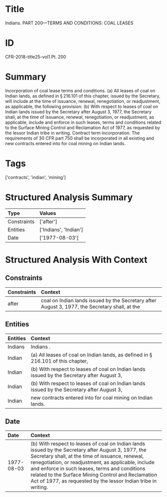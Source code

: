 # Title

 Indians. PART 200—TERMS AND CONDITIONS: COAL LEASES


# ID

 CFR-2018-title25-vol1.Pt. 200


# Summary

Incorporation of coal lease terms and conditions.
(a) All leases of coal on Indian lands, as defined in &#167;&#8201;216.101 of this chapter, issued by the Secretary, will include at the time of issuance, renewal, renegotiation, or readjustment, as applicable, the following provision:
(b) With respect to leases of coal on Indian lands issued by the Secretary after August 3, 1977, the Secretary shall, at the time of issuance, renewal, renegotiation, or readjustment, as applicable, include and enforce in such leases, terms and conditions related to the Surface Mining Control and Reclamation Act of 1977, as requested by the lessor Indian tribe in writing.
Contract term incorporation.
The requirements of 30 CFR part 750 shall be incorporated in all existing and new contracts entered into for coal mining on Indian lands.


# Tags

['contracts', 'indian', 'mining']


# Structured Analysis Summary

| Type        | Values                |
|:------------|:----------------------|
| Constraints | ['after']             |
| Entities    | ['Indians', 'Indian'] |
| Date        | ['1977-08-03']        |


# Structured Analysis With Context

 


## Constraints

| Constraints   | Context                                                                                        |
|:--------------|:-----------------------------------------------------------------------------------------------|
| after         | coal on Indian lands issued by the Secretary after August 3, 1977, the Secretary shall, at the |


## Entities

| Entities   | Context                                                                                      |
|:-----------|:---------------------------------------------------------------------------------------------|
| Indians    | Indians .                                                                                    |
| Indian     | (a) All leases of coal on  Indian lands, as defined in &#167;&#8201;216.101 of this chapter, |
| Indian     | (b) With respect to leases of coal on  Indian lands issued by the Secretary after August 3,  |
| Indian     | (b) With respect to leases of coal on  Indian lands issued by the Secretary after August 3,  |
| Indian     | new contracts entered into for coal mining on Indian  lands.                                 |


## Date

| Date       | Context                                                                                                                                                                                                                                                                                                                                                                                |
|:-----------|:---------------------------------------------------------------------------------------------------------------------------------------------------------------------------------------------------------------------------------------------------------------------------------------------------------------------------------------------------------------------------------------|
| 1977-08-03 | (b) With respect to leases of coal on Indian lands issued by the Secretary after August 3, 1977, the Secretary shall, at the time of issuance, renewal, renegotiation, or readjustment, as applicable, include and enforce in such leases, terms and conditions related to the Surface Mining Control and Reclamation Act of 1977, as requested by the lessor Indian tribe in writing. |


